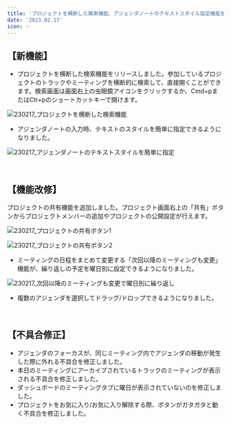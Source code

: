 ```yaml
---
title: 'プロジェクトを横断した検索機能、アジェンダノートのテキストスタイル指定機能を追加しました。その他に機能改修、不具合の修正も行いました。'
date: '2023.02.17'
icon: ✨
---
```


## 【新機能】

- プロジェクトを横断した検索機能をリリースしました。参加しているプロジェクトのトラックやミーティングを横断的に検索して、直接開くことができます。検索画面は画面右上の虫眼鏡アイコンをクリックするか、Cmd+pまたはCtr+pのショートカットキーで開けます。

![230217_プロジェクトを横断した検索機能](https://user-images.githubusercontent.com/92074639/220049371-697816a6-c842-49ca-b4ea-0ba4fb873d95.png)

- アジェンダノートの入力時、テキストのスタイルを簡単に指定できるようになりました。

![230217_アジェンダノートのテキストスタイルを簡単に指定](https://user-images.githubusercontent.com/92074639/220049448-17598026-cb8a-457f-b33a-b6793237c5e2.png)

<br>

## 【機能改修】

プロジェクトの共有機能を追加しました。プロジェクト画面右上の「共有」ボタンからプロジェクトメンバーの追加やプロジェクトの公開設定が行えます。

![230217_プロジェクトの共有ボタン1](https://user-images.githubusercontent.com/92074639/220049626-cdc80478-e42d-4c4c-b561-2ab07713ae29.png)

![230217_プロジェクトの共有ボタン2](https://user-images.githubusercontent.com/92074639/220049646-3a4d9441-ca7a-4959-8c49-956535c0b1d5.png)

- ミーティングの日程をまとめて変更する「次回以降のミーティングも変更」機能が、繰り返しの予定を曜日別に設定できるようになりました。

![230217_次回以降のミーティングも変更で曜日別に繰り返し](https://user-images.githubusercontent.com/92074639/220049690-ab8e74a2-e315-4121-8b4f-4bc34543fc5d.png)

- 複数のアジェンダを選択してドラッグ/ドロップできるようになりました。

<br>

## 【不具合修正】

- アジェンダのフォーカスが、同じミーティング内でアジェンダの移動が発生した際に外れる不具合を修正しました。
- 本日のミーティングにアーカイブされているトラックのミーティングが表示される不具合を修正しました。
- ダッシュボードのミーティングタブに曜日が表示されていないのを修正しました。
- プロジェクトをお気に入り/お気に入り解除する際、ボタンがガタガタと動く不具合を修正しました。
